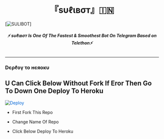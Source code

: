 <h1 align="center">
<b> 『ѕυℓιвσт』🇮🇳 </b>
</h1>

[![SULIBOT](https://telegra.ph/file/76e4d52b2ff5c5760075e.jpg)]

<h6 align="center">
  <b>⚡ ѕυℓιвσт Is One Of The Fastest & Smoothest Bot On Telegram Based on Telethon⚡</b>
</h6>

------------
<h3> Dєρℓογ το нєяοκυ </h3>

## U Can Click Below Without Fork If Eror Then Go To Down One Deploy To Heroku

<a href="https://heroku.com/deploy/" rel="nofollow" style="background-color: initial; box-sizing: border-box; color: #0366d6; text-decoration-line: none;"><img alt="Deploy" data-canonical-src="https://www.herokucdn.com/deploy/button.svg" src="https://camo.githubusercontent.com/83b0e95b38892b49184e07ad572c94c8038323fb/68747470733a2f2f7777772e6865726f6b7563646e2e636f6d2f6465706c6f792f627574746f6e2e737667" style="border-style: none; box-sizing: initial; max-width: 100%;" /></a></div>
</a>

- First Fork This Repo

- Change Name Of Repo

- Click Below Deploy To Heroku



